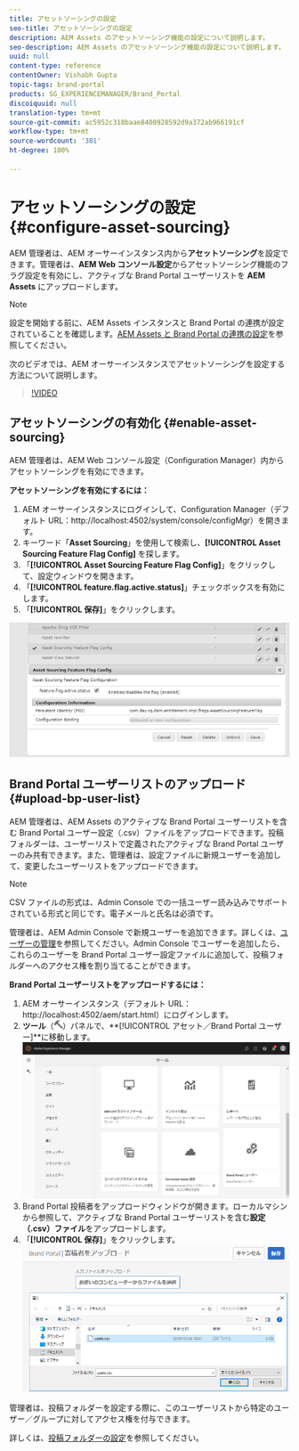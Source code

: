 ```yaml
---
title: アセットソーシングの設定
seo-title: アセットソーシングの設定
description: AEM Assets のアセットソーシング機能の設定について説明します。
seo-description: AEM Assets のアセットソーシング機能の設定について説明します。
uuid: null
content-type: reference
contentOwner: Vishabh Gupta
topic-tags: brand-portal
products: SG_EXPERIENCEMANAGER/Brand_Portal
discoiquuid: null
translation-type: tm+mt
source-git-commit: ac5952c318baae8400928592d9a372ab966191cf
workflow-type: tm+mt
source-wordcount: '381'
ht-degree: 100%

---
```



# アセットソーシングの設定 {#configure-asset-sourcing}

AEM 管理者は、AEM オーサーインスタンス内から&#x200B;**アセットソーシング**&#x200B;を設定できます。管理者は、**AEM Web コンソール設定**&#x200B;からアセットソーシング機能のフラグ設定を有効にし、アクティブな Brand Portal ユーザーリストを **AEM Assets** にアップロードします。

>[!NOTE]
>
>設定を開始する前に、AEM Assets インスタンスと Brand Portal の連携が設定されていることを確認します。[AEM Assets と Brand Portal の連携の設定](../using/configure-aem-assets-with-brand-portal.md)を参照してください。



次のビデオでは、AEM オーサーインスタンスでアセットソーシングを設定する方法について説明します。

>[!VIDEO](https://video.tv.adobe.com/v/29771)

## アセットソーシングの有効化 {#enable-asset-sourcing}

AEM 管理者は、AEM Web コンソール設定（Configuration Manager）内からアセットソーシングを有効にできます。

**アセットソーシングを有効にするには：**
1. AEM オーサーインスタンスにログインして、Configuration Manager（デフォルト URL：http://localhost:4502/system/console/configMgr）を開きます。
1. キーワード「**Asset Sourcing**」を使用して検索し、**[!UICONTROL Asset Sourcing Feature Flag Config]** を探します。
1. 「**[!UICONTROL Asset Sourcing Feature Flag Config]**」をクリックして、設定ウィンドウを開きます。
1. 「**[!UICONTROL feature.flag.active.status]**」チェックボックスを有効にします。
1. 「**[!UICONTROL 保存]**」をクリックします。

![](assets/enable-asset-sourcing.png)

## Brand Portal ユーザーリストのアップロード {#upload-bp-user-list}

AEM 管理者は、AEM Assets のアクティブな Brand Portal ユーザーリストを含む Brand Portal ユーザー設定（.csv）ファイルをアップロードできます。投稿フォルダーは、ユーザーリストで定義されたアクティブな Brand Portal ユーザーのみ共有できます。また、管理者は、設定ファイルに新規ユーザーを追加して、変更したユーザーリストをアップロードできます。

>[!NOTE]
>
>CSV ファイルの形式は、Admin Console での一括ユーザー読み込みでサポートされている形式と同じです。電子メールと氏名は必須です。


管理者は、AEM Admin Console で新規ユーザーを追加できます。詳しくは、[ユーザーの管理](brand-portal-adding-users.md)を参照してください。Admin Console でユーザーを追加したら、これらのユーザーを Brand Portal ユーザー設定ファイルに追加して、投稿フォルダーへのアクセス権を割り当てることができます。

**Brand Portal ユーザーリストをアップロードするには：**
1. AEM オーサーインスタンス（デフォルト URL：http://localhost:4502/aem/start.html）にログインします。
1. **ツール**（![](assets/tools.png)）パネルで、**[!UICONTROL アセット／Brand Portal ユーザー]**に移動します。
   ![](assets/upload-user-list1.png)
1. Brand Portal 投稿者をアップロードウィンドウが開きます。ローカルマシンから参照して、アクティブな Brand Portal ユーザーリストを含む&#x200B;**設定（.csv）ファイル**&#x200B;をアップロードします。
1. 「**[!UICONTROL 保存]**」をクリックします。
   ![](assets/upload-user-list2.png)


管理者は、投稿フォルダーを設定する際に、このユーザーリストから特定のユーザー／グループに対してアクセス権を付与できます。

詳しくは、[投稿フォルダーの設定](brand-portal-contribution-folder.md)を参照してください。
